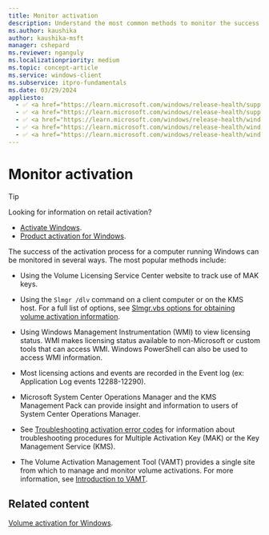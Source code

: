 ```yaml
---
title: Monitor activation
description: Understand the most common methods to monitor the success of the activation process for a computer running Windows.
ms.author: kaushika
author: kaushika-msft
manager: cshepard
ms.reviewer: nganguly
ms.localizationpriority: medium
ms.topic: concept-article
ms.service: windows-client
ms.subservice: itpro-fundamentals
ms.date: 03/29/2024
appliesto:
  - ✅ <a href="https://learn.microsoft.com/windows/release-health/supported-versions-windows-client" target="_blank">Windows 11</a>
  - ✅ <a href="https://learn.microsoft.com/windows/release-health/supported-versions-windows-client" target="_blank">Windows 10</a>
  - ✅ <a href="https://learn.microsoft.com/windows/release-health/windows-server-release-info" target="_blank">Windows Server 2022</a>
  - ✅ <a href="https://learn.microsoft.com/windows/release-health/windows-server-release-info" target="_blank">Windows Server 2019</a>
  - ✅ <a href="https://learn.microsoft.com/windows/release-health/windows-server-release-info" target="_blank">Windows Server 2016</a>
---
```


# Monitor activation

> [!TIP]
>
> Looking for information on retail activation?
>
> - [Activate Windows](https://support.microsoft.com/windows/activate-windows-c39005d4-95ee-b91e-b399-2820fda32227).
> - [Product activation for Windows](https://support.microsoft.com/windows/product-activation-for-windows-online-support-telephone-numbers-35f6a805-1259-88b4-f5e9-b52cccef91a0).

The success of the activation process for a computer running Windows can be monitored in several ways. The most popular methods include:

- Using the Volume Licensing Service Center website to track use of MAK keys.

- Using the `Slmgr /dlv` command on a client computer or on the KMS host. For a full list of options, see [Slmgr.vbs options for obtaining volume activation information](/windows-server/get-started/activation-slmgr-vbs-options).

- Using Windows Management Instrumentation (WMI) to view licensing status. WMI makes licensing status available to non-Microsoft or custom tools that can access WMI. Windows PowerShell can also be used to access WMI information.

- Most licensing actions and events are recorded in the Event log (ex: Application Log events 12288-12290).

- Microsoft System Center Operations Manager and the KMS Management Pack can provide insight and information to users of System Center Operations Manager.

- See [Troubleshooting activation error codes](/troubleshoot/windows-server/licensing-and-activation/troubleshoot-activation-error-codes) for information about troubleshooting procedures for Multiple Activation Key (MAK) or the Key Management Service (KMS).

- The Volume Activation Management Tool (VAMT) provides a single site from which to manage and monitor volume activations. For more information, see [Introduction to VAMT](introduction-vamt.md).

## Related content

[Volume activation for Windows](volume-activation-windows.md).
